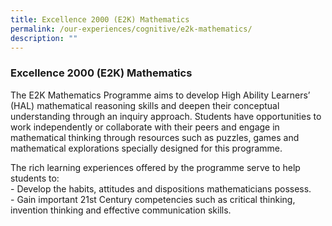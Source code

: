 ```yaml
---
title: Excellence 2000 (E2K) Mathematics
permalink: /our-experiences/cognitive/e2k-mathematics/
description: ""
---
```




### **Excellence 2000 (E2K) Mathematics**
The E2K Mathematics Programme aims to develop High Ability Learners’ (HAL) mathematical reasoning skills and deepen their conceptual understanding through an inquiry approach. Students have opportunities to work independently or collaborate with their peers and engage in mathematical thinking through resources such as puzzles, games and mathematical explorations specially designed for this programme.

The rich learning experiences offered by the programme serve to help students to:<br>
\- Develop the habits, attitudes and dispositions mathematicians possess.<br>
\- Gain important 21st Century competencies such as critical thinking, invention thinking and effective communication skills.